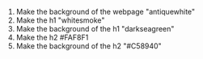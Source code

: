 1. Make the background of the webpage "antiquewhite"
2. Make the h1 "whitesmoke"
3. Make the background of the h1 "darkseagreen"
4. Make the h2 #FAF8F1
5. Make the background of the h2 "#C58940" 